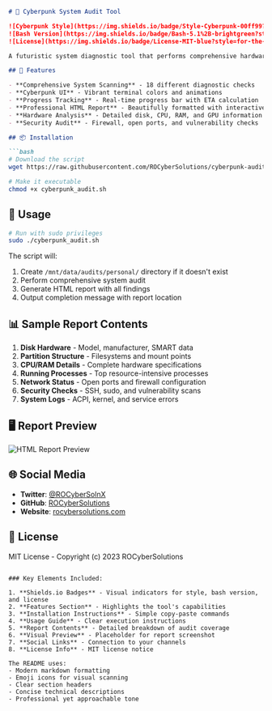 ```markdown
# 🚀 Cyberpunk System Audit Tool

![Cyberpunk Style](https://img.shields.io/badge/Style-Cyberpunk-00ff99?style=for-the-badge)
![Bash Version](https://img.shields.io/badge/Bash-5.1%2B-brightgreen?style=for-the-badge&logo=gnu-bash)
![License](https://img.shields.io/badge/License-MIT-blue?style=for-the-badge)

A futuristic system diagnostic tool that performs comprehensive hardware and software audits with cyberpunk aesthetics.

## 🌟 Features

- **Comprehensive System Scanning** - 18 different diagnostic checks
- **Cyberpunk UI** - Vibrant terminal colors and animations
- **Progress Tracking** - Real-time progress bar with ETA calculation
- **Professional HTML Report** - Beautifully formatted with interactive elements
- **Hardware Analysis** - Detailed disk, CPU, RAM, and GPU information
- **Security Audit** - Firewall, open ports, and vulnerability checks

## 📦 Installation

```bash
# Download the script
wget https://raw.githubusercontent.com/ROCyberSolutions/cyberpunk-audit/main/cyberpunk_audit.sh

# Make it executable
chmod +x cyberpunk_audit.sh
```

## 🚀 Usage

```bash
# Run with sudo privileges
sudo ./cyberpunk_audit.sh
```

The script will:
1. Create `/mnt/data/audits/personal/` directory if it doesn't exist
2. Perform comprehensive system audit
3. Generate HTML report with all findings
4. Output completion message with report location

## 📊 Sample Report Contents

1. **Disk Hardware** - Model, manufacturer, SMART data
2. **Partition Structure** - Filesystems and mount points  
3. **CPU/RAM Details** - Complete hardware specifications
4. **Running Processes** - Top resource-intensive processes
5. **Network Status** - Open ports and firewall configuration
6. **Security Checks** - SSH, sudo, and vulnerability scans
7. **System Logs** - ACPI, kernel, and service errors

## 🖥️ Report Preview

![HTML Report Preview](https://github.com/ROCyberSolutions/cyberpunk-audit/raw/main/assets/report-preview.png)

## 🌐 Social Media

- **Twitter**: [@ROCyberSolnX](https://x.com/ROCyberSolnX)
- **GitHub**: [ROCyberSolutions](https://github.com/ROCyberSolutions)
- **Website**: [rocybersolutions.com](https://rocybersolutions.com)

## 📜 License

MIT License - Copyright (c) 2023 ROCyberSolutions

```

### Key Elements Included:

1. **Shields.io Badges** - Visual indicators for style, bash version, and license
2. **Features Section** - Highlights the tool's capabilities
3. **Installation Instructions** - Simple copy-paste commands
4. **Usage Guide** - Clear execution instructions
5. **Report Contents** - Detailed breakdown of audit coverage
6. **Visual Preview** - Placeholder for report screenshot
7. **Social Links** - Connection to your channels
8. **License Info** - MIT license notice

The README uses:
- Modern markdown formatting
- Emoji icons for visual scanning
- Clear section headers
- Concise technical descriptions
- Professional yet approachable tone

